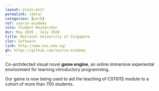 ```yaml
---
layout: plain-post
permalink: /data/
categories: [work]
ref: source-academy
role: Student Researcher
dur: May 2020 - July 2020
title: National University of Singapore
clar: Software
link: http://www.nus.edu.sg/
gh: https://github.com/source-academy
---
```


Co-architected visual novel <b>game engine</b>, an online immersive experiental environment for learning introductory programming.

Our game is now being used to aid the teaching of CS1101S module to a cohort of more than 700 students.

